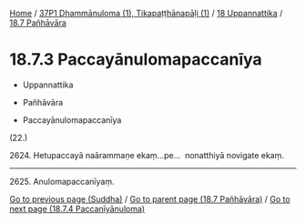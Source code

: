 
[Home](/) / [37P1 Dhammānuloma (1), Tikapaṭṭhānapāḷi (1)](../...md) / [18 Uppannattika](...md) / [18.7 Pañhāvāra](../37P1/18/18.7.md)

# 18.7.3 Paccayānulomapaccanīya

* Uppannattika

* Pañhāvāra

* Paccayānulomapaccanīya

(22.)

2624\. Hetupaccayā naārammaṇe ekaṃ…pe…  nonatthiyā novigate ekaṃ.

---

2625\. Anulomapaccanīyaṃ.



[Go to previous page (Suddha)](18.7.2/18.7.2.1/Suddha.md) / [Go to parent page (18.7 Pañhāvāra)](../37P1/18/18.7.md) / [Go to next page (18.7.4 Paccanīyānuloma)](18.7.4.md)


